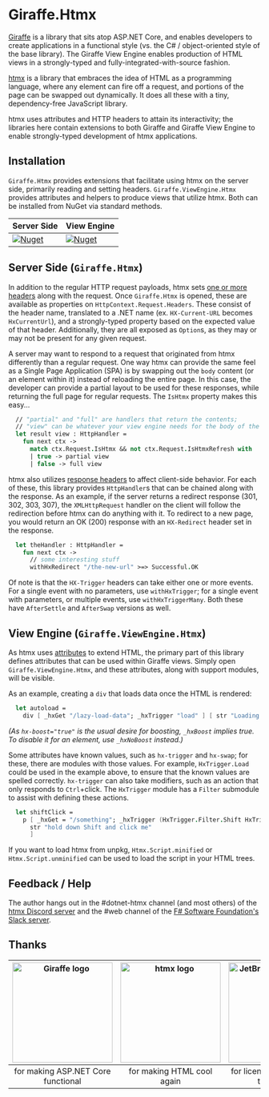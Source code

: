 # Giraffe.Htmx

[Giraffe](https://giraffe.wiki) is a library that sits atop ASP.NET Core, and enables developers to create applications in a functional style (vs. the C# / object-oriented style of the base library). The Giraffe View Engine enables production of HTML views in a strongly-typed and fully-integrated-with-source fashion.

[htmx](https://htmx.org) is a library that embraces the idea of HTML as a programming language, where any element can fire off a request, and portions of the page can be swapped out dynamically. It does all these with a tiny, dependency-free JavaScript library.

htmx uses attributes and HTTP headers to attain its interactivity; the libraries here contain extensions to both Giraffe and Giraffe View Engine to enable strongly-typed development of htmx applications.

## Installation

`Giraffe.Htmx` provides extensions that facilitate using htmx on the server side, primarily reading and setting headers. `Giraffe.ViewEngine.Htmx` provides attributes and helpers to produce views that utilize htmx. Both can be installed from NuGet via standard methods.

| Server Side | View Engine |
|---|---|
|[![Nuget](https://img.shields.io/nuget/v/Giraffe.Htmx?style=plastic)](https://www.nuget.org/packages/Giraffe.Htmx/)|[![Nuget](https://img.shields.io/nuget/v/Giraffe.ViewEngine.Htmx?style=plastic)](https://www.nuget.org/packages/Giraffe.ViewEngine.Htmx/)|

## Server Side (`Giraffe.Htmx`)

In addition to the regular HTTP request payloads, htmx sets [one or more headers](https://htmx.org/docs/#request_headers) along with the request. Once `Giraffe.Htmx` is opened, these are available as properties on `HttpContext.Request.Headers`. These consist of the header name, translated to a .NET name (ex. `HX-Current-URL` becomes `HxCurrentUrl`), and a strongly-typed property based on the expected value of that header. Additionally, they are all exposed as `Option`s, as they may or may not be present for any given request.

A server may want to respond to a request that originated from htmx differently than a regular request. One way htmx can provide the same feel as a Single Page Application (SPA) is by swapping out the `body` content (or an element within it) instead of reloading the entire page. In this case, the developer can provide a partial layout to be used for these responses, while returning the full page for regular requests. The `IsHtmx` property makes this easy...

```fsharp
  // "partial" and "full" are handlers that return the contents;
  // "view" can be whatever your view engine needs for the body of the page
  let result view : HttpHandler =
    fun next ctx ->
      match ctx.Request.IsHtmx && not ctx.Request.IsHtmxRefresh with
      | true -> partial view
      | false -> full view
```

htmx also utilizes [response headers](https://htmx.org/docs/#response_headers) to affect client-side behavior. For each of these, this library provides `HttpHandler`s that can be chained along with the response. As an example, if the server returns a redirect response (301, 302, 303, 307), the `XMLHttpRequest` handler on the client will follow the redirection before htmx can do anything with it. To redirect to a new page, you would return an OK (200) response with an `HX-Redirect` header set in the response.

```fsharp
  let theHandler : HttpHandler =
    fun next ctx ->
      // some interesting stuff
      withHxRedirect "/the-new-url" >=> Successful.OK
```

Of note is that the `HX-Trigger` headers can take either one or more events. For a single event with no parameters, use `withHxTrigger`; for a single event with parameters, or multiple events, use `withHxTriggerMany`. Both these have `AfterSettle` and `AfterSwap` versions as well.

## View Engine (`Giraffe.ViewEngine.Htmx`)

As htmx uses [attributes](https://htmx.org/docs/#attributes) to extend HTML, the primary part of this library defines attributes that can be used within Giraffe views. Simply open `Giraffe.ViewEngine.Htmx`, and these attributes, along with support modules, will be visible.

As an example, creating a `div` that loads data once the HTML is rendered:

```fsharp
  let autoload =
    div [ _hxGet "/lazy-load-data"; _hxTrigger "load" ] [ str "Loading..." ]
```

_(As `hx-boost="true"` is the usual desire for boosting, `_hxBoost` implies true. To disable it for an element, use `_hxNoBoost` instead.)_

Some attributes have known values, such as `hx-trigger` and `hx-swap`; for these, there are modules with those values. For example, `HxTrigger.Load` could be used in the example above, to ensure that the known values are spelled correctly. `hx-trigger` can also take modifiers, such as an action that only responds to `Ctrl`+click. The `HxTrigger` module has a `Filter` submodule to assist with defining these actions.

```fsharp
  let shiftClick =
    p [ _hxGet = "/something"; _hxTrigger (HxTrigger.Filter.Shift HxTrigger.Click) ] [
      str "hold down Shift and click me"
      ]
```

If you want to load htmx from unpkg, `Htmx.Script.minified` or `Htmx.Script.unminified` can be used to load the script in your HTML trees.

## Feedback / Help

The author hangs out in the #dotnet-htmx channel (and most others) of the [htmx Discord server](https://htmx.org/discord) and the #web channel of the [F# Software Foundation's Slack server](https://fsharp.org/guides/slack/).

## Thanks
|[<img src="https://giraffe.wiki/giraffe.png" alt="Giraffe logo" width="200">](https://giraffe.wiki)| [<img src="https://bitbadger.solutions/upload/bit-badger/2024/01/htmx-black-transparent.svg" alt="htmx logo" width="200">](https://htmx.org) |[<img src="https://resources.jetbrains.com/storage/products/company/brand/logos/jb_beam.png" alt="JetBrains Logo (Main)" width="200">](https://jb.gg/OpenSource)|
| :---: |:------------------------------------------------------------------------------------------------------------------------------------:| :---: |
|for making ASP.NET Core functional|                                                      for making HTML cool again                                                      |for licensing their tools to this project|

